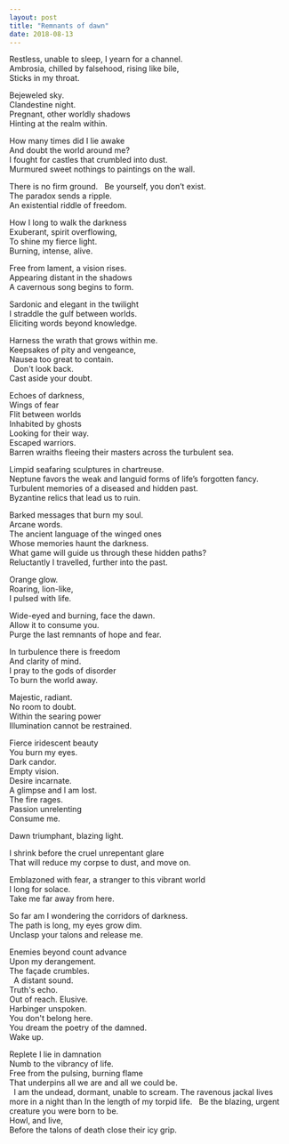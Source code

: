 ```yaml
---
layout: post
title: "Remnants of dawn"
date: 2018-08-13
---
```


Restless, unable to sleep, I yearn for a channel.  
Ambrosia, chilled by falsehood, rising like bile,  
Sticks in my throat.  

Bejeweled sky.  
Clandestine night.  
Pregnant, other worldly shadows  
Hinting at the realm within.  

How many times did I lie awake  
And doubt the world around me?  
I fought for castles that crumbled into dust.  
Murmured sweet nothings to paintings on the wall.  

There is no firm ground.  
Be yourself, you don’t exist.  
The paradox sends a ripple.  
An existential riddle of freedom.  

How I long to walk the darkness  
Exuberant, spirit overflowing,  
To shine my fierce light.  
Burning, intense, alive.  

Free from lament, a vision rises.  
Appearing distant in the shadows  
A cavernous song begins to form.  

Sardonic and elegant in the twilight  
I straddle the gulf between worlds.  
Eliciting words beyond knowledge.  

Harness the wrath that grows within me.  
Keepsakes of pity and vengeance,  
Nausea too great to contain.  
 
Don't look back.  
Cast aside your doubt.  

Echoes of darkness,  
Wings of fear  
Flit between worlds  
Inhabited by ghosts  
Looking for their way.  
Escaped warriors.  
Barren wraiths fleeing their masters across the turbulent sea.  

Limpid seafaring sculptures in chartreuse.  
Neptune favors the weak and languid forms of life’s forgotten fancy.  
Turbulent memories of a diseased and hidden past.  
Byzantine relics that lead us to ruin.  

Barked messages that burn my soul.  
Arcane words.  
The ancient language of the winged ones  
Whose memories haunt the darkness.  
What game will guide us through these hidden paths?  
Reluctantly I travelled, further into the past.  

Orange glow.  
Roaring, lion-like,  
I pulsed with life.  

Wide-eyed and burning, face the dawn.  
Allow it to consume you.  
Purge the last remnants of hope and fear.  

In turbulence there is freedom  
And clarity of mind.  
I pray to the gods of disorder  
To burn the world away.  

Majestic, radiant.  
No room to doubt.  
Within the searing power  
Illumination cannot be restrained.  

Fierce iridescent beauty  
You burn my eyes.  
Dark candor.  
Empty vision.  
Desire incarnate.  
A glimpse and I am lost.  
The fire rages.  
Passion unrelenting  
Consume me.  

Dawn triumphant, blazing light.  

I shrink before the cruel unrepentant glare  
That will reduce my corpse to dust, and move on.  

Emblazoned with fear, a stranger to this vibrant world  
I long for solace.  
Take me far away from here.  

So far am I wondering the corridors of darkness.  
The path is long, my eyes grow dim.  
Unclasp your talons and release me.  

Enemies beyond count advance  
Upon my derangement.  
The façade crumbles.  
 
A distant sound.  
Truth's echo.  
Out of reach. Elusive.  
Harbinger unspoken.  
You don't belong here.  
You dream the poetry of the damned.  
Wake up.  

Replete I lie in damnation  
Numb to the vibrancy of life.  
Free from the pulsing, burning flame  
That underpins all we are and all we could be.  
 
I am the undead, dormant, unable to scream.
The ravenous jackal lives more in a night than
In the length of my torpid life.
 
Be the blazing, urgent creature you were born to be.  
Howl, and live,  
Before the talons of death close their icy grip.  

